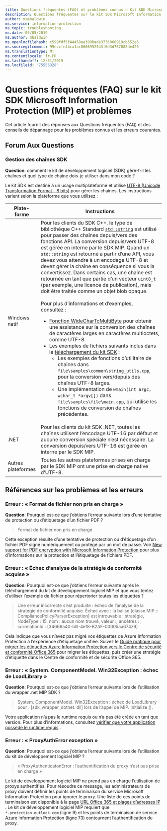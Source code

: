 ```yaml
---
title: Questions fréquentes (FAQ) et problèmes connus – Kit SDK Microsoft Information Protection
description: Questions fréquentes sur le kit SDK Microsoft Information Protection (MIP) et conseils de résolution des problèmes et erreurs.
author: msmbaldwin
ms.service: information-protection
ms.topic: troubleshooting
ms.date: 03/05/2019
ms.author: mbaldwin
ms.openlocfilehash: c599fdf5f44458aa390bade3736060919cb552e6
ms.sourcegitcommit: 99eccfe44ca1ac0606952543f6d3d767088de425
ms.translationtype: MT
ms.contentlocale: fr-FR
ms.lasthandoff: 12/31/2019
ms.locfileid: "75555328"
---
```

# <a name="microsoft-information-protection-mip-sdk-faqs-and-issues"></a>Questions fréquentes (FAQ) sur le kit SDK Microsoft Information Protection (MIP) et problèmes

Cet article fournit des réponses aux Questions fréquentes (FAQ) et des conseils de dépannage pour les problèmes connus et les erreurs courantes.

## <a name="frequently-asked-questions"></a>Forum Aux Questions 

### <a name="sdk-string-handling"></a>Gestion des chaînes SDK

**Question**: comment le kit de développement logiciel (SDK) gère-t-il les chaînes et quel type de chaîne dois-je utiliser dans mon code ?

Le kit SDK est destiné à un usage multiplateforme et utilise [UTF-8 (Unicode Transformation Format - 8 bits)](https://wikipedia.org/wiki/UTF-8) pour gérer les chaînes. Les instructions varient selon la plateforme que vous utilisez :

| Plate-forme | Instructions |
|-|-|
| Windows natif | Pour les clients du SDK C++, le type de bibliothèque C++ Standard [`std::string`](https://wikipedia.org/wiki/C%2B%2B_string_handling) est utilisé pour passer des chaînes depuis/vers des fonctions API. La conversion depuis/vers UTF-8 est gérée en interne par le SDK MIP. Quand un `std::string` est retourné à partir d’une API, vous devez vous attendre à un encodage UTF-8 et devez gérer la chaîne en conséquence si vous la convertissez. Dans certains cas, une chaîne est retournée en tant que partie d’un vecteur `uint8_t` (par exemple, une licence de publication), mais doit être traitée comme un objet blob opaque.<br><br>Pour plus d’informations et d’exemples, consultez :<ul><li>[Fonction WideCharToMultiByte](/windows/desktop/api/stringapiset/nf-stringapiset-widechartomultibyte) pour obtenir une assistance sur la conversion des chaînes de caractères larges en caractères multioctets, comme UTF-8.<li>Les exemples de fichiers suivants inclus dans le [téléchargement du kit SDK](setup-configure-mip.md#configure-your-client-workstation) :<ul><li>Les exemples de fonctions d’utilitaire de chaînes dans `file\samples\common\string_utils.cpp`, pour la conversion vers/depuis des chaînes UTF-8 larges.<li>Une implémentation de `wmain(int argc, wchar_t *argv[])` dans `file\samples\file\main.cpp`, qui utilise les fonctions de conversion de chaînes précédentes.</li></ul></ul>|
| .NET | Pour les clients du kit SDK .NET, toutes les chaînes utilisent l’encodage UTF-16 par défaut et aucune conversion spéciale n’est nécessaire. La conversion depuis/vers UTF-16 est gérée en interne par le SDK MIP. |
| Autres plateformes | Toutes les autres plateformes prises en charge par le SDK MIP ont une prise en charge native d’UTF-8. |

## <a name="issues-and-errors-reference"></a>Références sur les problèmes et les erreurs

### <a name="error-file-format-not-supported"></a>Erreur : « Format de fichier non pris en charge »  

**Question**: Pourquoi est-ce que j’obtiens l’erreur suivante lors d’une tentative de protection ou d’étiquetage d’un fichier PDF ?

> Format de fichier non pris en charge

Cette exception résulte d’une tentative de protection ou d’étiquetage d’un fichier PDF signé numériquement ou protégé par un mot de passe. Voir [New support for PDF encryption with Microsoft Information Protection](https://techcommunity.microsoft.com/t5/Azure-Information-Protection/New-support-for-PDF-encryption-with-Microsoft-Information/ba-p/262757) pour plus d’informations sur la protection et l’étiquetage de fichiers PDF.

### <a name="error-failed-to-parse-the-acquired-compliance-policy"></a>Erreur : « Échec d’analyse de la stratégie de conformité acquise »  

**Question**: Pourquoi est-ce que j’obtiens l’erreur suivante après le téléchargement du kit de développement logiciel MIP et que vous tentez d’utiliser l’exemple de fichier pour répertorier toutes les étiquettes ?

> Une erreur incorrecte s’est produite : échec de l’analyse de la stratégie de conformité acquise. Échec avec : la balise [classe MIP :: CompliancePolicyParserException] est introuvable : stratégie, NodeType : 15, nom : aucun nom trouvé, valeur :, ancêtres : <SyncFile><Content>, correlationId : [34668a40-blll-4ef8-B2AF-00005aa674z9]

Cela indique que vous n’avez pas migré vos étiquettes de Azure Information Protection à l’expérience d’étiquetage unifiée. Suivez le [Guide pratique pour migrer les étiquettes Azure Information Protection vers le Centre de sécurité et conformité Office 365](/azure/information-protection/configure-policy-migrate-labels) pour migrer les étiquettes, puis créer une stratégie d’étiquette dans le Centre de conformité et de sécurité Office 365. 

### <a name="error-systemcomponentmodelwin32exception-loadlibrary-failed"></a>Erreur : « System. ComponentModel. Win32Exception : échec de LoadLibrary »

**Question**: Pourquoi est-ce que j’obtiens l’erreur suivante lors de l’utilisation du wrapper .net MIP SDK ?

> System. ComponentModel. Win32Exception : échec de LoadLibrary pour : [sdk_wrapper_dotnet. dll] lors de l’appel de MIP. Initialize ().

Votre application n’a pas le runtime requis ou n’a pas été créée en tant que version. Pour plus d’informations, consultez [vérifier que votre application possède le runtime requis](setup-configure-mip.md#ensure-your-app-has-the-required-runtime) . 

### <a name="error-proxyautherror-exception"></a>Erreur : « ProxyAuthError exception »

**Question**: Pourquoi est-ce que j’obtiens l’erreur suivante lors de l’utilisation du kit de développement logiciel MIP ?

> « ProxyAuthenticatonError : l’authentification du proxy n’est pas prise en charge »

Le kit de développement logiciel MIP ne prend pas en charge l’utilisation de proxys authentifiés. Pour résoudre ce message, les administrateurs de proxy doivent définir les points de terminaison du service Microsoft Information Protection pour ignorer le proxy. Une liste de ces points de terminaison est disponible à la page [URL Office 365 et plages d’adresses IP](https://docs.microsoft.com/office365/enterprise/urls-and-ip-address-ranges) . Le kit de développement logiciel MIP requiert que `*.protection.outlook.com` (ligne 9) et les points de terminaison de service Azure Information Protection (ligne 73) contournent l’authentification du proxy.

